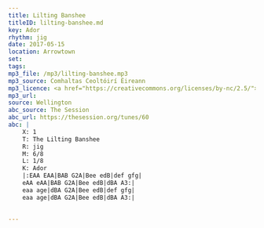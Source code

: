 ```yaml
---
title: Lilting Banshee
titleID: lilting-banshee.md
key: Ador
rhythm: jig
date: 2017-05-15
location: Arrowtown 
set: 
tags: 
mp3_file: /mp3/lilting-banshee.mp3
mp3_source: Comhaltas Ceoltóirí Éireann
mp3_licence: <a href="https://creativecommons.org/licenses/by-nc/2.5/">CC-BY-NC-2.5</a>
mp3_url: 
source: Wellington
abc_source: The Session
abc_url: https://thesession.org/tunes/60
abc: |
    X: 1
    T: The Lilting Banshee
    R: jig
    M: 6/8
    L: 1/8
    K: Ador
    |:EAA EAA|BAB G2A|Bee edB|def gfg|
    eAA eAA|BAB G2A|Bee edB|dBA A3:|
    eaa age|dBA G2A|Bee edB|def gfg|
    eaa age|dBA G2A|Bee edB|dBA A3:|
    

---
```

